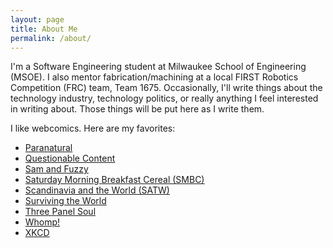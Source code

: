 ```yaml
---
layout: page
title: About Me
permalink: /about/
---
```


I'm a Software Engineering student at Milwaukee School of Engineering (MSOE). I also mentor fabrication/machining at a local
FIRST Robotics Competition (FRC) team, Team 1675. Occasionally, I'll write things about the technology industry, technology politics,
or really anything I feel interested in writing about. Those things will be put here as I write them.

I like webcomics. Here are my favorites:
* [Paranatural](http://www.paranatural.net)
* [Questionable Content](https://questionablecontent.net)
* [Sam and Fuzzy](http://www.samandfuzzy.com)
* [Saturday Morning Breakfast Cereal (SMBC)](http://www.smbc-comics.com)
* [Scandinavia and the World (SATW)](http://satwcomic.com)
* [Surviving the World](http://survivingtheworld.net)
* [Three Panel Soul](http://threepanelsoul.com)
* [Whomp!](http://www.whompcomic.com)
* [XKCD](https://xkcd.com)
